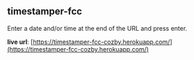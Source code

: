 ## timestamper-fcc

Enter a date and/or time at the end of the URL and press enter.

**live url**: [https://timestamper-fcc-cozby.herokuapp.com/](https://timestamper-fcc-cozby.herokuapp.com/)
